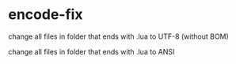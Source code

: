 # encode-fix


change all files in folder that ends with .lua to UTF-8 (without BOM)

change all files in folder that ends with .lua to ANSI
